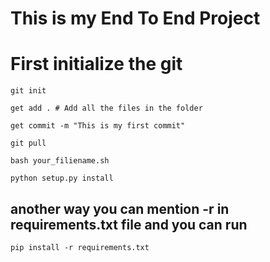 # This is my End To End Project

# First initialize the git

```
git init
```

```
get add . # Add all the files in the folder
```
```
get commit -m "This is my first commit"
```
```
git pull
```

```
bash your_filiename.sh
```

```
python setup.py install
```
## another way you can mention -r in requirements.txt file  and you can run

```
pip install -r requirements.txt
```